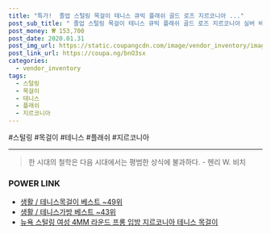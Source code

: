 ```yaml
--- 
title: "특가!  졸업 스털링 목걸이 테니스 큐빅 플래쉬 골드 로즈 지르코니아 ..." 
post_sub_title: " 졸업 스털링 목걸이 테니스 큐빅 플래쉬 골드 로즈 지르코니아 실버 바" 
post_money: ₩ 153,700 
post_date: 2020.01.31 
post_img_url: https://static.coupangcdn.com/image/vendor_inventory/images/2019/03/26/20/8/19abec22-f8f8-477f-b509-de1860be410a.jpg 
post_link_url: https://coupa.ng/bnO3sx 
categories: 
  - vendor_inventory 
tags: 
  - 스털링 
  - 목걸이 
  - 테니스 
  - 플래쉬 
  - 지르코니아 
--- 
```

  #스털링 #목걸이 #테니스 #플래쉬 #지르코니아 
<hr> 

> 한 시대의 철학은 다음 시대에서는 평범한 상식에 불과하다. - 헨리 W. 비치 


### POWER LINK

* <a href="https://blog.naver.com/santokki14/221790896952" target="_blank">생활 / 테니스목걸이 베스트 ~49위</a>
* <a href="https://blog.naver.com/santokki14/221784796612" target="_blank">생활 / 테니스가방 베스트 ~43위</a>
* <a href="https://blog.naver.com/fasyy4321/221790956132" target="_blank">뉴욕 스털링 여성 4MM 라운드 프롱 입방 지르코니아 테니스 목걸이</a>
